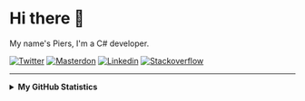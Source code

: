 # Hi there 👋

My name's Piers, I'm a C# developer.

[![Twitter](https://img.shields.io/badge/Twitter-1DA1F2?style=for-the-badge&logo=twitter&logoColor=white)](https://twitter.com/piersmyers)
[![Masterdon](https://img.shields.io/badge/Mastodon-6364FF?style=for-the-badge&logo=mastodon&logoColor=white)](https://hachyderm.io/@piersmyers)
[![Linkedin](https://img.shields.io/badge/LinkedIn-0077B5?style=for-the-badge&logo=linkedin&logoColor=white)](https://linkedin.com/in/piersmyers)
[![Stackoverflow](https://img.shields.io/badge/Stackoverflow-393939?style=for-the-badge&logo=Stackoverflow&logoColor=white)](https://stackoverflow.com/users/275751/piers-myers)

<a rel="me" href="https://hachyderm.io/@piersmyers"></a>

<!-- ![Piers' Stackoverflow Flair](https://stackoverflow.com/users/flair/275751.png?theme=dark) -->

---

<details>
  <summary><b>My GitHub Statistics</b></summary>
  <div>
    <img height="135px" src="https://github-readme-stats.vercel.app/api?username=piersmyers&hide_title=true&hide_border=true&show_icons=true&include_all_commits=true&count_private=true&line_height=21&theme=dark" />
    <!-- <img height="135px" src="https://github-readme-stats.vercel.app/api/top-langs/?username=piersmyers&hide=html&hide_title=true&hide_border=true&layout=compact&langs_count=8&theme=dark" /> -->
  </div>
</details>
